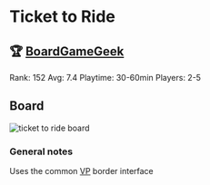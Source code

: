 # Ticket to Ride


## 🏆 [BoardGameGeek]
Rank: 152
Avg: 7.4
Playtime: 30-60min
Players: 2-5

## Board
![ticket to ride board](https://cf.geekdo-images.com/imagepage/img/lQoR6oGhWBW9zGMZe3Z0qHvVclQ=/fit-in/900x600/filters:no_upscale()/pic38674.jpg)

### General notes

Uses the common [VP] border interface

[BoardGameGeek]: https://boardgamegeek.com/boardgame/9209/ticket-ride
[VP]: https://www.boardgamegeek.com/wiki/page/Glossary#toc229
